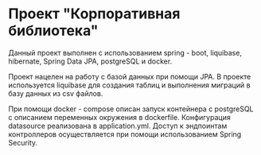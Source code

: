 # Проект "Корпоративная библиотека"

Данный проект выполнен с использованием spring - boot, liquibase, hibernate, Spring Data JPA, postgreSQL и docker.

Проект нацелен на работу с базой данных при помощи JPA. В проекте используется liquibase для создания таблиц и выполнения миграций в базу данных из csv файлов.

При помощи docker - compose описан запуск контейнера с postgreSQL с описанием переменных окружения в dockerfile. Конфигурация datasource реализована в application.yml. Доступ к эндпоинтам контроллеров осуществляется при помощи использованием Spring Security.
